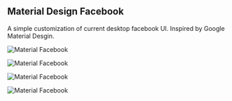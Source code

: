 ## Material Design Facebook

A simple customization of current desktop facebook UI. Inspired by Google Material Desgin.


![Material Facebook](https://github.com/Arif-un/Chrome-Extention--Material-Facebook/blob/master/img/1400.png?raw=true "Material Design Facebook")

![Material Facebook](https://github.com/Arif-un/Chrome-Extention--Material-Facebook/blob/master/img/920.png?raw=true "Material Design Facebook")

![Material Facebook](https://github.com/Arif-un/Chrome-Extention--Material-Facebook/blob/master/img/logo.jpg?raw=true "Material Design Facebook")

![Material Facebook](https://github.com/Arif-un/Chrome-Extention--Material-Facebook/blob/master/img/scrn.jpg?raw=true "Material Design Facebook")